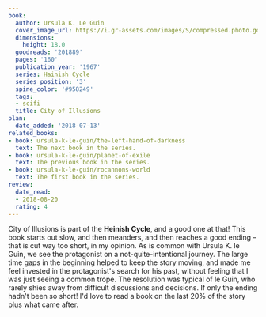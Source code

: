 ```yaml
---
book:
  author: Ursula K. Le Guin
  cover_image_url: https://i.gr-assets.com/images/S/compressed.photo.goodreads.com/books/1382955526l/201889.jpg
  dimensions:
    height: 18.0
  goodreads: '201889'
  pages: '160'
  publication_year: '1967'
  series: Hainish Cycle
  series_position: '3'
  spine_color: '#958249'
  tags:
  - scifi
  title: City of Illusions
plan:
  date_added: '2018-07-13'
related_books:
- book: ursula-k-le-guin/the-left-hand-of-darkness
  text: The next book in the series.
- book: ursula-k-le-guin/planet-of-exile
  text: The previous book in the series.
- book: ursula-k-le-guin/rocannons-world
  text: The first book in the series.
review:
  date_read:
  - 2018-08-20
  rating: 4
---
```


City of Illusions is part of the **Heinish Cycle**, and a good one at that! This book starts out slow, and then
meanders, and then reaches a good ending – that is cut way too short, in my opinion. As is common with Ursula K.
le Guin, we see the protagonist on a not-quite-intentional journey. The large time gaps in the beginning helped to keep
the story moving, and made me feel invested in the protagonist's search for his past, without feeling that I was just
seeing a common trope. The resolution was typical of le Guin, who rarely shies away from difficult discussions and
decisions.  If only the ending hadn't been so short! I'd love to read a book on the last 20% of the story plus what came
after.

